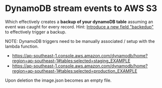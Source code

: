 <!--
title: TODO
description: This examples shows your how to create a backup of your DynamoDB table to S3.
layout: Doc
framework: v1
platform: AWS
language: nodeJS
authorLink: 'https://github.com/kaihendry'
authorName: 'Kai Hendry'
authorAvatar: 'https://avatars3.githubusercontent.com/u/765871?v=4&s=140'
-->
# DynamoDB stream events to AWS S3

Which effectively creates a **backup of your dynamoDB table** assuming an event
was caught for every record. Hint: [Introduce a new field
"backedup"](https://s.natalian.org/2022/rupdated.js) to effectively
trigger a backup.

NOTE: DynamoDB triggers need to be manually associated / setup with the lambda function.

* https://ap-southeast-1.console.aws.amazon.com/dynamodb/home?region=ap-southeast-1#tables:selected=staging_EXAMPLE
* https://ap-southeast-1.console.aws.amazon.com/dynamodb/home?region=ap-southeast-1#tables:selected=production_EXAMPLE

Upon deletion the image.json becomes an empty file.
